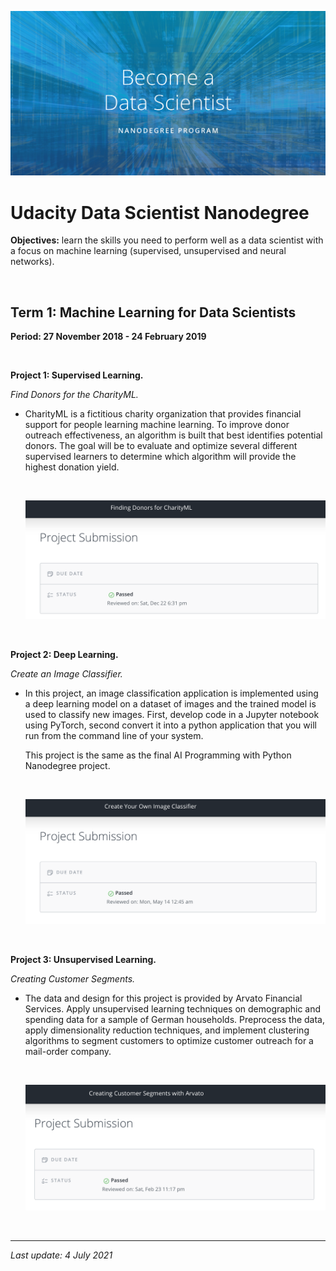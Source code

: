 ![](Udacity-Data-Scientist-Nanodegree-program.png)



# Udacity Data Scientist Nanodegree

**Objectives:** learn the skills you need to perform well as a data scientist with a focus on machine learning (supervised, unsupervised and neural networks).

<br>

## **Term 1: Machine Learning for Data Scientists**

**Period: 27 November 2018 - 24 February 2019**

<br>

**Project 1: Supervised Learning.** 

*Find Donors for the CharityML.*

- CharityML is a fictitious charity organization that provides financial support for people learning machine learning. To improve donor outreach effectiveness, an algorithm is built that best identifies potential donors. The goal will be to evaluate and optimize several different supervised learners to determine which algorithm will provide the highest donation yield.

  <br>

  ![Project_Finding_Donors_for_CharityML](img/Project_Finding_Donors_for_CharityML.png)

<br>


**Project 2: Deep Learning.** 

*Create an Image Classifier.*

- In this project, an image classification application is implemented using a deep learning model on a dataset of images and the trained model is used to classify new images. First, develop code in a Jupyter notebook using PyTorch, second convert it into a python application that you will run from the command line of your system.

  This project is the same as the final AI Programming with Python Nanodegree project.
  
  <br>
  
  ![Project_Image_Classifier](img/Project_Image_Classifier.png)

<br>

**Project 3: Unsupervised Learning.** 

*Creating Customer Segments.*

- The data and design for this project is provided by Arvato Financial Services. Apply unsupervised learning techniques on demographic and spending data for a sample of German households. Preprocess the data, apply dimensionality reduction techniques, and implement clustering algorithms to segment customers to optimize customer outreach for a mail-order company.

  <br>

  ![Project_Identify_Customer_Segments](img/Project_Identify_Customer_Segments.png)


<br>

------

*Last update: 4 July 2021*

